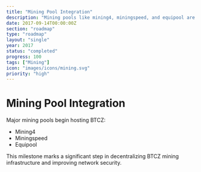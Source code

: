 ```yaml
---
title: "Mining Pool Integration"
description: "Mining pools like mining4, miningspeed, and equipool are now hosting BTCZ"
date: 2017-09-14T00:00:00Z
section: "roadmap"
type: "roadmap"
layout: "single"
year: 2017
status: "completed"
progress: 100
tags: ["Mining"]
icon: "images/icons/mining.svg"
priority: "high"
---
```


# Mining Pool Integration

Major mining pools begin hosting BTCZ:
- Mining4
- Miningspeed
- Equipool

This milestone marks a significant step in decentralizing BTCZ mining infrastructure and improving network security.
